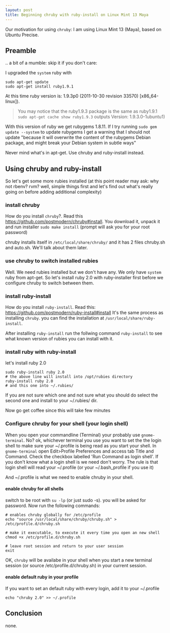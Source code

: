 ```yaml
---
layout: post
title: Beginning chruby with ruby-install on Linux Mint 13 Maya
---
```


Our motivation for using `chruby`: I am using Linux Mint 13 (Maya), based on Ubuntu Precise.

## Preamble

.. a bit of a mumble: skip it if you don't care:

I upgraded the `system` ruby with

    sudo apt-get update
    sudo apt-get install ruby1.9.1

At this time ruby version is: 1.9.3p0 (2011-10-30 revision 33570) [x86_64-linux]).

> You may notice that the ruby1.9.3 package is the same as ruby1.9.1
  `sudo apt-get cache show ruby1.9.3` outputs Version: 1.9.3.0-1ubuntu1)

With this version of ruby we get rubygems 1.8.11.
If I try running `sudo gem update --system` to update rubygems I get a warning that I should not update
"because it will overwrite the content of the rubygems Debian package, and might break your Debian system in subtle ways"


Never mind what's in apt-get. Use chruby and ruby-install instead.

## Using chruby and ruby-install

So let's get some more rubies installed (at this point reader may ask: why not rbenv? rvm?
well, simple things first and let's find out what's really going on before adding additional complexity)

### install chruby

How do you install `chruby`?. Read this https://github.com/postmodern/chruby#install.
You download it, unpack it and run installer `sudo make install` (prompt will ask you for your root password)

chruby installs itself in `/etc/local/share/chruby/` and it has 2 files chruby.sh and auto.sh. We'll talk about them later.

### use chruby to switch installed rubies

Well. We need rubies installed but we don't have any. We only have `system` ruby from apt-get.
So let's install ruby 2.0 with ruby-installer first before we configure chruby to switch between them.

### install ruby-install

How do you install `ruby-install`. Read this: https://github.com/postmodern/ruby-install#install
It's the same process as installing `chruby`. you can find the installation at `/usr/local/share/ruby-install`.

After installing `ruby-install` run the follwing command `ruby-install` to see what known version of rubies you can install with it.

### install ruby with ruby-install

let's install ruby 2.0

    sudo ruby-install ruby 2.0
    # the above line will install into /opt/rubies directory
    ruby-install ruby 2.0
    # and this one into ~/.rubies/

If you are not sure which one and not sure what you should do select the second one and install to your ~/.rubies/ dir.

Now go get coffee since this will take few minutes

### Configure chruby for your shell (your login shell)

When you open your commandline (Terminal) your probably use `gnome-terminal`.
No? ok, whichever terminal you use you want to set the the login shell to make sure your ~/.profile is being read as you start your shell.
In `gnome-terminal` open Edit>Profile Preferences and access tab Title and Command.
Check the checkbox labelled 'Run Command as login shell'.
If you don't know what a login shell is we need don't worry.
The rule is that login shell will read your ~/.profile (or your ~/.bash_profile if you use it)

And ~/.profile is what we need to enable chruby in your shell.

#### enable chruby for all shells

switch to be root with `su -lp` (or just sudo -s). you will be asked for password.
Now run the following commands:

    # enables chruby globally for /etc/profile
    echo "source /usr/local/share/chruby/chruby.sh" > /etc/profile.d/chruby.sh

    # make it executable, to execute it every time you open an new shell
    chmod +x /etc/profile.d/chruby.sh

    # leave root session and return to your user session
    exit

OK, `chruby` will be availabe in your shell when you start a new terminal session (or source /etc/profile.d/chruby.sh) in your current session.

#### enable default ruby in your profile

If you want to set an default ruby with every login, add it to your ~/.profile

    echo "chruby 2.0" >> ~/.profile


## Conclusion

none.
